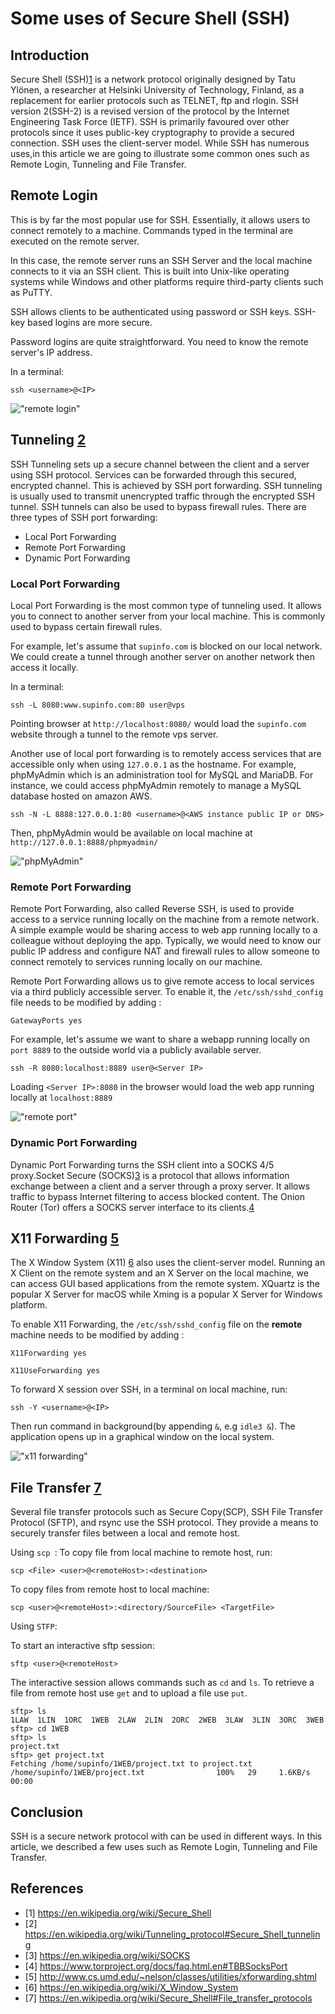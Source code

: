 # Some uses of Secure Shell (SSH)

## Introduction
Secure Shell (SSH)[1](https://en.wikipedia.org/wiki/Secure_Shell) is a network protocol originally designed by Tatu Ylönen, a researcher at Helsinki University of Technology, Finland, as a replacement for earlier protocols such as TELNET, ftp and rlogin. SSH version 2(SSH-2) is a revised version of the protocol by the Internet Engineering Task Force (IETF). SSH is primarily favoured over other protocols since it uses public-key cryptography to provide a secured connection. SSH uses the client-server model. While SSH has numerous uses,in this article we are going to illustrate some common ones such as Remote Login,  Tunneling and File Transfer.


## Remote Login
This is by far the most popular use for SSH. Essentially, it allows users to connect remotely to a machine. Commands typed in the terminal are executed on the remote server. 

In this case, the remote server runs an SSH Server and the local machine connects to it via an SSH client. This is built into Unix-like operating systems while Windows and other platforms require third-party clients such as PuTTY.

SSH allows clients to be authenticated using password or SSH keys. SSH-key based logins are more secure.

Password logins are quite straightforward. You need to know the remote server's IP address.

In a terminal:
```shell
ssh <username>@<IP>
```
!["remote login"](remote-login.png)

## Tunneling [2](https://en.wikipedia.org/wiki/Tunneling_protocol#Secure_Shell_tunneling) 

SSH Tunneling sets up a secure channel between the client and a server using SSH protocol. Services can be forwarded through this secured, encrypted channel. This is achieved by SSH port forwarding. SSH tunneling is usually used to transmit unencrypted traffic through the encrypted SSH tunnel. SSH tunnels can also be used to bypass firewall rules. There are three types of SSH port forwarding:
- Local Port Forwarding
- Remote Port Forwarding
- Dynamic Port Forwarding

### Local Port Forwarding
Local Port Forwarding is the most common type of tunneling used. It allows you to connect to another server from your local machine. This is commonly used to bypass certain firewall rules. 

For example, let's assume that `supinfo.com` is blocked on our local network. We could create a tunnel through another server on another network then access it locally.

In a terminal:


```shell
ssh -L 8080:www.supinfo.com:80 user@vps
```
Pointing browser at `http://localhost:8080/` would load the `supinfo.com` website through a tunnel to the remote vps server.

Another use of local port forwarding is to remotely access services that are accessible only when using `127.0.0.1` as the hostname. For example, phpMyAdmin which is an administration tool for MySQL and MariaDB. For instance, we could access phpMyAdmin remotely to manage a MySQL database hosted on amazon AWS. 

```shell
ssh -N -L 8888:127.0.0.1:80 <username>@<AWS instance public IP or DNS>
```
Then, phpMyAdmin would be available on local machine at `http://127.0.0.1:8888/phpmyadmin/`

!["phpMyAdmin"](phpmyadmin_remote.png)

### Remote Port Forwarding
Remote Port Forwarding, also called Reverse SSH, is used to provide access to a service running locally on the machine from a remote network. A simple example would be sharing access to web app running locally to a colleague without deploying the app. Typically, we would need to know our public IP address and configure NAT and firewall rules to allow someone to connect remotely to services running locally on our machine. 

Remote Port Forwarding allows us to give remote access to local services via a third publicly accessible server. To enable it, the `/etc/ssh/sshd_config` file needs to be modified by adding :

```shell
GatewayPorts yes
```

For example, let's assume we want to share a webapp running locally on `port 8889` to the outside world via a publicly available server.

```shell
ssh -R 8080:localhost:8889 user@<Server IP>
```

Loading `<Server IP>:8080`  in the browser would load the web app running locally at `localhost:8889`

!["remote port"](remote-port.png)

### Dynamic Port Forwarding

Dynamic Port Forwarding turns the SSH client into a SOCKS 4/5 proxy.Socket Secure (SOCKS)[3](https://en.wikipedia.org/wiki/SOCKS) is a protocol that allows information exchange between a client and a server through a proxy server. It allows traffic to bypass Internet filtering to access blocked content. The Onion Router (Tor) offers a SOCKS server interface to its clients.[4](https://www.torproject.org/docs/faq.html.en#TBBSocksPort)

## X11 Forwarding [5](http://www.cs.umd.edu/~nelson/classes/utilities/xforwarding.shtml)

The X Window System (X11) [6](https://en.wikipedia.org/wiki/X_Window_System) also uses the client-server model. Running an X Client on the remote system and an X Server on the local machine, we can access GUI based applications from the remote system. XQuartz is the popular X Server for macOS while Xming is a popular X Server for Windows platform.

To enable X11 Forwarding, the `/etc/ssh/sshd_config` file on the __remote__ machine needs to be modified by adding :

```shell
X11Forwarding yes

X11UseForwarding yes
```

To forward X session over SSH, in a terminal on local machine, run:
```shell
ssh -Y <username>@<IP>
``` 
Then run command in background(by appending `&`, e.g `idle3 &`). The application opens up in a graphical window on the local system.

!["x11 forwarding"](x11-forward.png)

## File Transfer [7](https://en.wikipedia.org/wiki/Secure_Shell#File_transfer_protocols)

Several file transfer protocols such as Secure Copy(SCP), SSH File Transfer Protocol (SFTP), and rsync use the SSH protocol. They provide a means to securely transfer files between a local and remote host. 

Using `scp `:
To copy file from local machine to remote host, run:
```shell
scp <File> <user>@<remoteHost>:<destination>
```

To copy files from remote host to local machine:
```shell
scp <user>@<remoteHost>:<directory/SourceFile> <TargetFile>
```

Using `STFP`:

To start an interactive sftp session:
```shell
sftp <user>@<remoteHost>
```
The interactive session allows commands such as `cd` and `ls`. To retrieve a file from remote host use `get` and to upload a file use `put`.

```shell
sftp> ls
1LAW  1LIN  1ORC  1WEB  2LAW  2LIN  2ORC  2WEB  3LAW  3LIN  3ORC  3WEB  
sftp> cd 1WEB
sftp> ls
project.txt  
sftp> get project.txt
Fetching /home/supinfo/1WEB/project.txt to project.txt
/home/supinfo/1WEB/project.txt                100%   29     1.6KB/s   00:00 
```

## Conclusion
SSH is a secure network protocol with can be used in different ways. In this article, we described a few uses such as Remote Login, Tunneling and File Transfer. 

## References
- [1] https://en.wikipedia.org/wiki/Secure_Shell
- [2] https://en.wikipedia.org/wiki/Tunneling_protocol#Secure_Shell_tunneling
- [3] https://en.wikipedia.org/wiki/SOCKS
- [4] https://www.torproject.org/docs/faq.html.en#TBBSocksPort
- [5] http://www.cs.umd.edu/~nelson/classes/utilities/xforwarding.shtml
- [6] https://en.wikipedia.org/wiki/X_Window_System
- [7] https://en.wikipedia.org/wiki/Secure_Shell#File_transfer_protocols
